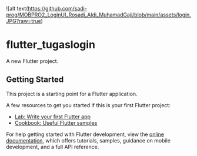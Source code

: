 ![alt text(https://github.com/sadi-prog/MOBPRO2_LoginUI_Rosadi_Aldi_MuhamadGaji/blob/main/assets/login.JPG?raw=true)
# flutter_tugaslogin

A new Flutter project.

## Getting Started

This project is a starting point for a Flutter application.

A few resources to get you started if this is your first Flutter project:

- [Lab: Write your first Flutter app](https://docs.flutter.dev/get-started/codelab)
- [Cookbook: Useful Flutter samples](https://docs.flutter.dev/cookbook)

For help getting started with Flutter development, view the
[online documentation](https://docs.flutter.dev/), which offers tutorials,
samples, guidance on mobile development, and a full API reference.
